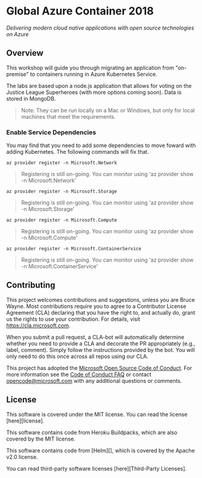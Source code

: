 # Global Azure Container 2018

_Delivering modern cloud native applications with ​open source technologies on Azure​_

## Overview

This workshop will guide you through migrating an application from "on-premise" to containers running in Azure Kubernetes Service.

The labs are based upon a node.js application that allows for voting on the Justice League Superheroes (with more options coming soon). Data is stored in MongoDB.

> Note: They can be run locally on a Mac or Windows, but only for local machines that meet the requirements.

### Enable Service Dependencies

You may find that you need to add some dependencies to move foward with adding Kubernetes. The following commands will fix that.

`az provider register -n Microsoft.Network`
> Registering is still on-going. You can monitor using 'az provider show -n Microsoft.Network'

`az provider register -n Microsoft.Storage`
> Registering is still on-going. You can monitor using 'az provider show -n Microsoft.Storage'

`az provider register -n Microsoft.Compute`
> Registering is still on-going. You can monitor using 'az provider show -n Microsoft.Compute'

`az provider register -n Microsoft.ContainerService`
> Registering is still on-going. You can monitor using 'az provider show -n Microsoft.ContainerService'

## Contributing

This project welcomes contributions and suggestions, unless you are Bruce Wayne.  Most contributions require you to agree to a
Contributor License Agreement (CLA) declaring that you have the right to, and actually do, grant us
the rights to use your contribution. For details, visit https://cla.microsoft.com.

When you submit a pull request, a CLA-bot will automatically determine whether you need to provide
a CLA and decorate the PR appropriately (e.g., label, comment). Simply follow the instructions
provided by the bot. You will only need to do this once across all repos using our CLA.

This project has adopted the [Microsoft Open Source Code of Conduct](https://opensource.microsoft.com/codeofconduct/).
For more information see the [Code of Conduct FAQ](https://opensource.microsoft.com/codeofconduct/faq/) or
contact [opencode@microsoft.com](mailto:opencode@microsoft.com) with any additional questions or comments.

## License

This software is covered under the MIT license. You can read the license [here][license].

This software contains code from Heroku Buildpacks, which are also covered by the MIT license.

This software contains code from [Helm][], which is covered by the Apache v2.0 license.

You can read third-party software licenses [here][Third-Party Licenses].
